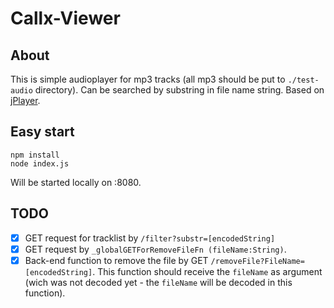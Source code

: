 # Callx-Viewer

## About

This is simple audioplayer for mp3 tracks (all mp3 should be put to `./test-audio` directory).
Can be searched by substring in file name string.
Based on [jPlayer](http://jplayer.org/latest/demo-02-jPlayerPlaylist/?theme=0).

## Easy start

```
npm install
node index.js
```

Will be started locally on :8080.

## TODO

- [x] GET request for tracklist by `/filter?substr=[encodedString]`
- [x] GET request by `_globalGETForRemoveFileFn (fileName:String)`.
- [x] Back-end function to remove the file by GET `/removeFile?FileName=[encodedString]`. This function should receive the `fileName` as argument (wich was not decoded yet - the `fileName` will be decoded in this function).
